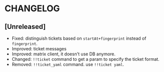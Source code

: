 CHANGELOG
=========

[Unreleased]
-------

- Fixed: distinguish tickets based on `startAt+fingerprint` instead of `fingerprint`.
- Improved: ticket messages
- Improved: matrix client, it doesn't use DB anymore.
- Changed: `!!ticket` command to get a param to specify the ticket format.
- Removed: `!!ticket_yaml` command. use `!!ticket yaml`.
